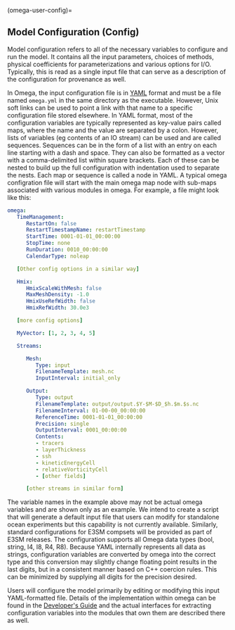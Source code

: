 (omega-user-config)=

## Model Configuration (Config)

Model configuration refers to all of the necessary variables to configure
and run the model. It contains all the input parameters, choices of methods,
physical coefficients for parameterizations and various options for I/O.
Typically, this is read as a single input file that can serve as
a description of the configuration for provenance as well.

In Omega, the input configuration file is in [YAML](https://yaml.org) format
and must be a file named ``omega.yml`` in the same directory as the executable.
However, Unix soft links can be used to point a link with that name to a
specific configuration file stored elsewhere.
In YAML format, most of the configuration variables are typically represented
as key-value pairs called maps, where the name and the value are separated
by a colon. However, lists of variables (eg contents of an IO stream) can
be used and are called sequences. Sequences can be in the form of a list
with an entry on each line starting with a dash and space. They can also
be formatted as a vector with a comma-delimited list within square brackets.
Each of these can be nested to build up the full configuration with indentation
used to separate the nests.
Each map or sequence is called a node in YAML.  A typical omega configration
file will start with the main omega map node with sub-maps associated with
various modules in omega. For example, a file might look like this:

```yaml
omega:
   TimeManagement:
      RestartOn: false
      RestartTimestampName: restartTimestamp
      StartTime: 0001-01-01_00:00:00
      StopTime: none
      RunDuration: 0010_00:00:00
      CalendarType: noleap

   [Other config options in a similar way]

   Hmix:
      HmixScaleWithMesh: false
      MaxMeshDensity: -1.0
      HmixUseRefWidth: false
      HmixRefWidth: 30.0e3

   [more config options]

   MyVector: [1, 2, 3, 4, 5]

   Streams:

      Mesh:
         Type: input
         FilenameTemplate: mesh.nc
         InputInterval: initial_only

      Output:
         Type: output
         FilenameTemplate: output/output.$Y-$M-$D_$h.$m.$s.nc
         FilenameInterval: 01-00-00_00:00:00
         ReferenceTime: 0001-01-01_00:00:00
         Precision: single
         OutputInterval: 0001_00:00:00
         Contents:
         - tracers
         - layerThickness
         - ssh
         - kineticEnergyCell
         - relativeVorticityCell
         - [other fields]

      [other streams in similar form]
```

The variable names in the example above may not be actual omega variables and
are shown only as an example.
We intend to create a script that will generate a default input file that
users can modify for standalone ocean experiments but this capability is not
currently available. Similarly, standard configurations for E3SM compsets will
be provided as part of E3SM releases. The configuration supports all Omega
data types (bool, string, I4, I8, R4, R8). Because YAML internally represents
all data as strings, configuration variables are converted by omega into the
correct type and this conversion may slightly change floating point results
in the last digits, but in a consistent manner based on C++ coercion rules.
This can be minimized by supplying all digits for the precision desired.

Users will configure the model primarily by editing or modifying this
input YAML-formatted file.  Details of the implementation within omega
can be found in the [Developer's Guide](#omega-dev-config) and the actual
interfaces for extracting configuration variables into the modules that
own them are described there as well.
